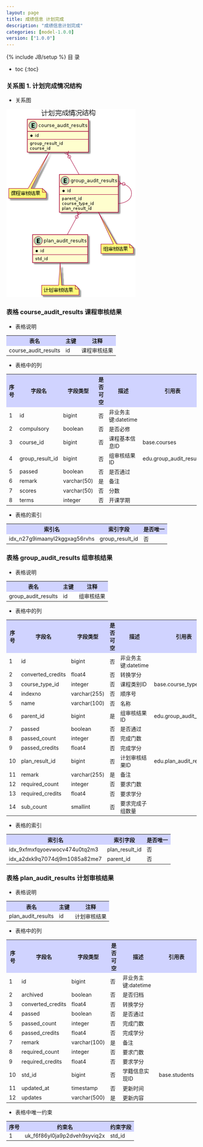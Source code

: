 ```yaml
---
layout: page
title: 成绩信息 计划完成
description: "成绩信息计划完成"
categories: [model-1.0.0]
version: ["1.0.0"]
---
```

{% include JB/setup %}
 目  录

* toc
{:toc}


### 关系图 1. 计划完成情况结构
  * 关系图

![计划完成情况结构](images/audit.png)



### 表格 course_audit_results 课程审核结果

  * 表格说明

<table class="table table-bordered table-striped table-condensed">
<tr><th style="background-color:#D0D3FF">表名</th><th style="background-color:#D0D3FF">主键</th><th style="background-color:#D0D3FF">注释</th>  </tr>
<tr><td>course_audit_results</td><td>id</td><td>课程审核结果</td>  </tr>
</table>

  * 表格中的列

<table class="table table-bordered table-striped table-condensed">
<tr><th style="background-color:#D0D3FF" class="text-center">序号</th><th style="background-color:#D0D3FF">字段名</th><th style="background-color:#D0D3FF">字段类型</th><th style="background-color:#D0D3FF" class="text-center">是否可空</th><th style="background-color:#D0D3FF">描述</th><th style="background-color:#D0D3FF">引用表</th>  </tr>
<tr><td class="text-center">1</td><td>id</td><td>bigint</td><td class="text-center">否</td><td>非业务主键:datetime</td><td></td>  </tr>
<tr><td class="text-center">2</td><td>compulsory</td><td>boolean</td><td class="text-center">否</td><td>是否必修</td><td></td>  </tr>
<tr><td class="text-center">3</td><td>course_id</td><td>bigint</td><td class="text-center">否</td><td>课程基本信息ID</td><td>base.courses</td>  </tr>
<tr><td class="text-center">4</td><td>group_result_id</td><td>bigint</td><td class="text-center">否</td><td>组审核结果ID</td><td>edu.group_audit_results</td>  </tr>
<tr><td class="text-center">5</td><td>passed</td><td>boolean</td><td class="text-center">否</td><td>是否通过</td><td></td>  </tr>
<tr><td class="text-center">6</td><td>remark</td><td>varchar(50)</td><td class="text-center">是</td><td>备注</td><td></td>  </tr>
<tr><td class="text-center">7</td><td>scores</td><td>varchar(50)</td><td class="text-center">否</td><td>分数</td><td></td>  </tr>
<tr><td class="text-center">8</td><td>terms</td><td>integer</td><td class="text-center">否</td><td>开课学期</td><td></td>  </tr>
</table>


  * 表格的索引

<table class="table table-bordered table-striped table-condensed">
  <tr>
<th style="background-color:#D0D3FF">索引名</th><th style="background-color:#D0D3FF">索引字段</th><th style="background-color:#D0D3FF">是否唯一</th>  </tr>
<tr><td>idx_n27g9imaanyl2kggxag56rvhs</td><td>group_result_id</td><td>否</td>  </tr>
</table>

### 表格 group_audit_results 组审核结果

  * 表格说明

<table class="table table-bordered table-striped table-condensed">
<tr><th style="background-color:#D0D3FF">表名</th><th style="background-color:#D0D3FF">主键</th><th style="background-color:#D0D3FF">注释</th>  </tr>
<tr><td>group_audit_results</td><td>id</td><td>组审核结果</td>  </tr>
</table>

  * 表格中的列

<table class="table table-bordered table-striped table-condensed">
<tr><th style="background-color:#D0D3FF" class="text-center">序号</th><th style="background-color:#D0D3FF">字段名</th><th style="background-color:#D0D3FF">字段类型</th><th style="background-color:#D0D3FF" class="text-center">是否可空</th><th style="background-color:#D0D3FF">描述</th><th style="background-color:#D0D3FF">引用表</th>  </tr>
<tr><td class="text-center">1</td><td>id</td><td>bigint</td><td class="text-center">否</td><td>非业务主键:datetime</td><td></td>  </tr>
<tr><td class="text-center">2</td><td>converted_credits</td><td>float4</td><td class="text-center">否</td><td>转换学分</td><td></td>  </tr>
<tr><td class="text-center">3</td><td>course_type_id</td><td>integer</td><td class="text-center">否</td><td>课程类别ID</td><td>base.course_types</td>  </tr>
<tr><td class="text-center">4</td><td>indexno</td><td>varchar(255)</td><td class="text-center">否</td><td>顺序号</td><td></td>  </tr>
<tr><td class="text-center">5</td><td>name</td><td>varchar(100)</td><td class="text-center">否</td><td>名称</td><td></td>  </tr>
<tr><td class="text-center">6</td><td>parent_id</td><td>bigint</td><td class="text-center">是</td><td>组审核结果ID</td><td>edu.group_audit_results</td>  </tr>
<tr><td class="text-center">7</td><td>passed</td><td>boolean</td><td class="text-center">否</td><td>是否通过</td><td></td>  </tr>
<tr><td class="text-center">8</td><td>passed_count</td><td>integer</td><td class="text-center">否</td><td>完成门数</td><td></td>  </tr>
<tr><td class="text-center">9</td><td>passed_credits</td><td>float4</td><td class="text-center">否</td><td>完成学分</td><td></td>  </tr>
<tr><td class="text-center">10</td><td>plan_result_id</td><td>bigint</td><td class="text-center">否</td><td>计划审核结果ID</td><td>edu.plan_audit_results</td>  </tr>
<tr><td class="text-center">11</td><td>remark</td><td>varchar(255)</td><td class="text-center">是</td><td>备注</td><td></td>  </tr>
<tr><td class="text-center">12</td><td>required_count</td><td>integer</td><td class="text-center">否</td><td>要求门数</td><td></td>  </tr>
<tr><td class="text-center">13</td><td>required_credits</td><td>float4</td><td class="text-center">否</td><td>要求学分</td><td></td>  </tr>
<tr><td class="text-center">14</td><td>sub_count</td><td>smallint</td><td class="text-center">否</td><td>要求完成子组数量</td><td></td>  </tr>
</table>


  * 表格的索引

<table class="table table-bordered table-striped table-condensed">
  <tr>
<th style="background-color:#D0D3FF">索引名</th><th style="background-color:#D0D3FF">索引字段</th><th style="background-color:#D0D3FF">是否唯一</th>  </tr>
<tr><td>idx_9xfmxfqyoevwocv474u0tq2m3</td><td>plan_result_id</td><td>否</td>  </tr>
<tr><td>idx_a2dxk9q7074dj9m1085a82me7</td><td>parent_id</td><td>否</td>  </tr>
</table>

### 表格 plan_audit_results 计划审核结果

  * 表格说明

<table class="table table-bordered table-striped table-condensed">
<tr><th style="background-color:#D0D3FF">表名</th><th style="background-color:#D0D3FF">主键</th><th style="background-color:#D0D3FF">注释</th>  </tr>
<tr><td>plan_audit_results</td><td>id</td><td>计划审核结果</td>  </tr>
</table>

  * 表格中的列

<table class="table table-bordered table-striped table-condensed">
<tr><th style="background-color:#D0D3FF" class="text-center">序号</th><th style="background-color:#D0D3FF">字段名</th><th style="background-color:#D0D3FF">字段类型</th><th style="background-color:#D0D3FF" class="text-center">是否可空</th><th style="background-color:#D0D3FF">描述</th><th style="background-color:#D0D3FF">引用表</th>  </tr>
<tr><td class="text-center">1</td><td>id</td><td>bigint</td><td class="text-center">否</td><td>非业务主键:datetime</td><td></td>  </tr>
<tr><td class="text-center">2</td><td>archived</td><td>boolean</td><td class="text-center">否</td><td>是否归档</td><td></td>  </tr>
<tr><td class="text-center">3</td><td>converted_credits</td><td>float4</td><td class="text-center">否</td><td>转换学分</td><td></td>  </tr>
<tr><td class="text-center">4</td><td>passed</td><td>boolean</td><td class="text-center">否</td><td>是否通过</td><td></td>  </tr>
<tr><td class="text-center">5</td><td>passed_count</td><td>integer</td><td class="text-center">否</td><td>完成门数</td><td></td>  </tr>
<tr><td class="text-center">6</td><td>passed_credits</td><td>float4</td><td class="text-center">否</td><td>完成学分</td><td></td>  </tr>
<tr><td class="text-center">7</td><td>remark</td><td>varchar(100)</td><td class="text-center">是</td><td>备注</td><td></td>  </tr>
<tr><td class="text-center">8</td><td>required_count</td><td>integer</td><td class="text-center">否</td><td>要求门数</td><td></td>  </tr>
<tr><td class="text-center">9</td><td>required_credits</td><td>float4</td><td class="text-center">否</td><td>要求学分</td><td></td>  </tr>
<tr><td class="text-center">10</td><td>std_id</td><td>bigint</td><td class="text-center">否</td><td>学籍信息实现ID</td><td>base.students</td>  </tr>
<tr><td class="text-center">11</td><td>updated_at</td><td>timestamp</td><td class="text-center">否</td><td>更新时间</td><td></td>  </tr>
<tr><td class="text-center">12</td><td>updates</td><td>varchar(500)</td><td class="text-center">是</td><td>更新内容</td><td></td>  </tr>
</table>

  * 表格中唯一约束

<table class="table table-bordered table-striped table-condensed">
  <tr>
<th style="background-color:#D0D3FF">序号</th><th style="background-color:#D0D3FF">约束名</th><th style="background-color:#D0D3FF">约束字段</th>  </tr>
<tr><td>1</td><td>uk_f6f86yl0ja9p2dveh9syviq2x</td><td>std_id</td>  </tr>
</table>

